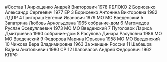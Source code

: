 #Состав
1 Анрющенко Андрей Викторович 1978 ЯБЛОКО
2 Борисенко Александр Сергеевич 1977 ЕР
3 Борисенко Антонина Викторовна 1982 ЛДПР
4 Григораш Евгений Иванович 1979 МО МО Введенский
5 Запатрина Любовь Арнольдовна 1965 собрание-дом
6 Магомедов Руслан Эседуллаевич 1973 МО МО Введенский
7 Пуголовок Лариса Дмитриевна 1960 собрание-дом
8 Расулова Динара Расуловна 1986 МО МО Введенский
9 Федорова Марина Юрьевна 1958 МО МО Введенский
10 Чижова Вера Владимировна 1963 За женщин России
11 Шабашов Вадим Анатольевич 1980 СР
12 Шаповалов Андрей Федорович 1962 КПРФ
